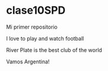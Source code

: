 # clase10SPD

Mi primer repositorio

I love to play and watch football

River Plate is the best club of the world 


Vamos Argentina!
